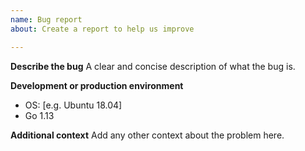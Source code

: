 ```yaml
---
name: Bug report
about: Create a report to help us improve

---
```


**Describe the bug**
A clear and concise description of what the bug is.

**Development or production environment**
 - OS: [e.g. Ubuntu 18.04]
 - Go 1.13

**Additional context**
Add any other context about the problem here.
